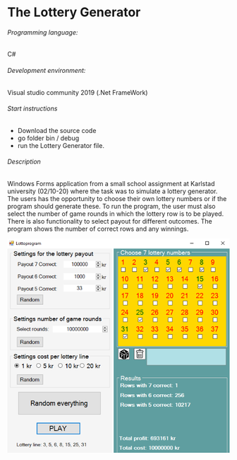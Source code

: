 # The Lottery Generator
###### Programming language:
 C#
###### Development environment:
Visual studio community 2019 (.Net FrameWork)
###### Start instructions
* Download the source code
* go folder bin / debug 
* run the Lottery Generator file.

###### Description
Windows Forms application from a small school assignment at Karlstad university (02/10-20) where the task was to simulate a lottery generator. The users has the opportunity to choose their own lottery numbers or if the program should generate these. To run the program, the user must also select the number of game rounds in which the lottery row is to be played. There is also functionality to select payout for different outcomes. The program shows the number of correct rows and any winnings.

![image](../Lottery_Generator/Example.PNG)

